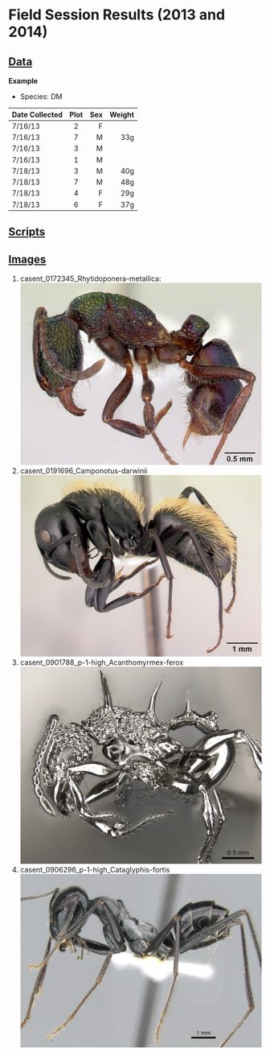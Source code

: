 # Field Session Results (2013 and 2014)

## [Data](https://github.com/ShiyiWang25/tfcb-homework02/tree/main/data)
**Example**
* Species: DM

| Date Collected| Plot          | Sex   | Weight|
| ------------- |:-------------:| -----:| -----:|
| 7/16/13       |      2        |   F   |       |
| 7/16/13       |      7        |   M   |  33g  |
| 7/16/13       |      3        |   M   |       |
| 7/16/13       |      1        |   M   |       |
| 7/18/13       |      3        |   M   |  40g  |
| 7/18/13       |      7        |   M   |  48g  |
| 7/18/13       |      4        |   F   |  29g  |
| 7/18/13       |      6        |   F   |  37g  |

## [Scripts](https://github.com/ShiyiWang25/tfcb-homework02/tree/main/scripts)

## [Images](https://github.com/ShiyiWang25/tfcb-homework02/tree/main/data)
1. casent_0172345_Rhytidoponera-metallica: 
![alt text](https://github.com/ShiyiWang25/tfcb-homework02/blob/main/images/casent_0172345_Rhytidoponera-metallica.jpg)
2. casent_0191696_Camponotus-darwinii
![alt text](https://github.com/ShiyiWang25/tfcb-homework02/blob/main/images/casent_0191696_Camponotus-darwinii%20.jpg)
3. casent_0901788_p-1-high_Acanthomyrmex-ferox
![alt text](https://github.com/ShiyiWang25/tfcb-homework02/blob/main/images/casent_0901788_p-1-high_Acanthomyrmex-ferox.jpg)
4. casent_0906296_p-1-high_Cataglyphis-fortis
![alt text](https://github.com/ShiyiWang25/tfcb-homework02/blob/main/images/casent_0906296_p-1-high_Cataglyphis-fortis.jpg)
